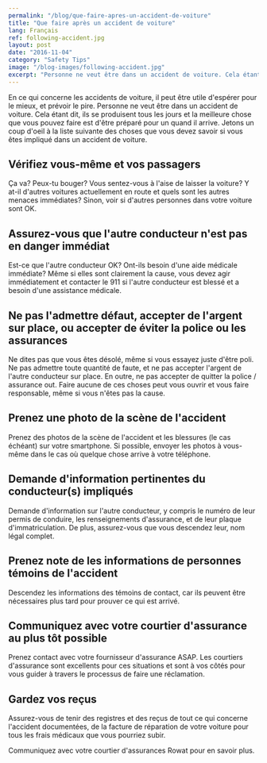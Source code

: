 ```yaml
---
permalink: "/blog/que-faire-apres-un-accident-de-voiture"
title: "Que faire après un accident de voiture"
lang: Français
ref: following-accident.jpg
layout: post
date: "2016-11-04"
category: "Safety Tips"
image: "/blog-images/following-accident.jpg"
excerpt: "Personne ne veut être dans un accident de voiture. Cela étant dit, ils se produisent tous les jours et la meilleure chose que vous pouvez faire est d'être préparé pour un quand il arrive."
---
```


En ce qui concerne les accidents de voiture, il peut être utile d'espérer pour le mieux, et prévoir le pire. Personne ne veut être dans un accident de voiture. Cela étant dit, ils se produisent tous les jours et la meilleure chose que vous pouvez faire est d'être préparé pour un quand il arrive. Jetons un coup d'oeil à la liste suivante des choses que vous devez savoir si vous êtes impliqué dans un accident de voiture.

## Vérifiez vous-même et vos passagers
Ça va? Peux-tu bouger? Vous sentez-vous à l'aise de laisser la voiture? Y at-il d'autres voitures actuellement en route et quels sont les autres menaces immédiates? Sinon, voir si d'autres personnes dans votre voiture sont OK.

## Assurez-vous que l'autre conducteur n'est pas en danger immédiat
Est-ce que l'autre conducteur OK? Ont-ils besoin d'une aide médicale immédiate? Même si elles sont clairement la cause, vous devez agir immédiatement et contacter le 911 si l'autre conducteur est blessé et a besoin d'une assistance médicale.

## Ne pas l'admettre défaut, accepter de l'argent sur place, ou accepter de éviter la police ou les assurances
Ne dites pas que vous êtes désolé, même si vous essayez juste d'être poli. Ne pas admettre toute quantité de faute, et ne pas accepter l'argent de l'autre conducteur sur place. En outre, ne pas accepter de quitter la police / assurance out. Faire aucune de ces choses peut vous ouvrir et vous faire responsable, même si vous n'êtes pas la cause.

## Prenez une photo de la scène de l'accident
Prenez des photos de la scène de l'accident et les blessures (le cas échéant) sur votre smartphone. Si possible, envoyer les photos à vous-même dans le cas où quelque chose arrive à votre téléphone.

## Demande d'information pertinentes du conducteur(s) impliqués
Demande d'information sur l'autre conducteur, y compris le numéro de leur permis de conduire, les renseignements d'assurance, et de leur plaque d'immatriculation. De plus, assurez-vous que vous descendez leur, nom légal complet.

## Prenez note de les informations de personnes témoins de l'accident
Descendez les informations des témoins de contact, car ils peuvent être nécessaires plus tard pour prouver ce qui est arrivé.

## Communiquez avec votre courtier d'assurance au plus tôt possible
Prenez contact avec votre fournisseur d'assurance ASAP. Les courtiers d'assurance sont excellents pour ces situations et sont à vos côtés pour vous guider à travers le processus de faire une réclamation.

## Gardez vos reçus
Assurez-vous de tenir des registres et des reçus de tout ce qui concerne l'accident documentées, de la facture de réparation de votre voiture pour tous les frais médicaux que vous pourriez subir.

Communiquez avec votre courtier d'assurances Rowat pour en savoir plus.